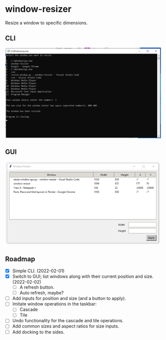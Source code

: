# window-resizer

Resize a window to specific dimensions.

## CLI
![Screenshot of the CLI window](ss-cli.png)

## GUI
![Screenshot of the GUI window](ss-gui.png)

## Roadmap
- [x] Simple CLI. (2022-02-01)
- [x] Switch to GUI; list windows along with their current position and size. (2022-02-02)
    - [ ] A refresh button.
    - [ ] Auto refresh, maybe?
- [ ] Add inputs for position and size (and a button to apply).
- [ ] Imitate window operations in the taskbar:
    - [ ] Cascade
    - [ ] Tile
- [ ] Undo functionality for the cascade and tile operations.
- [ ] Add common sizes and aspect ratios for size inputs.
- [ ] Add docking to the sides.